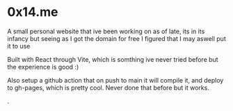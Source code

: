 

# 0x14.me

A small personal website that ive been working on as of late, its in its infancy but seeing as I got the domain for free I figured that I may aswell put it to use

Built with React through Vite, which is somthing ive never tried before but the experience is good :)

Also setup a github action that on push to main it will compile it, and deploy to gh-pages, which is pretty cool. Never done that before but it works. 

.
